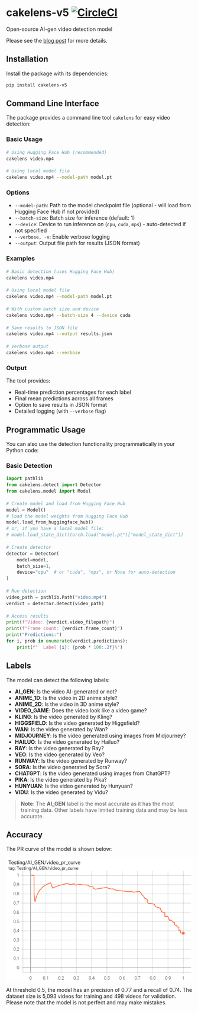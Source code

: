 # cakelens-v5 [![CircleCI](https://dl.circleci.com/status-badge/img/gh/LaunchPlatform/cakelens-v5/tree/master.svg?style=svg)](https://dl.circleci.com/status-badge/redirect/gh/LaunchPlatform/cakelens-v5/tree/master)
Open-source AI-gen video detection model

Please see the [blog post](https://fangpenlin.com/posts/2025/07/30/open-source-cakelens-v5/) for more details.

## Installation

Install the package with its dependencies:

```bash
pip install cakelens-v5
```

## Command Line Interface

The package provides a command line tool `cakelens` for easy video detection:

### Basic Usage

```bash
# Using Hugging Face Hub (recommended)
cakelens video.mp4

# Using local model file
cakelens video.mp4 --model-path model.pt
```

### Options

- `--model-path`: Path to the model checkpoint file (optional - will load from Hugging Face Hub if not provided)
- `--batch-size`: Batch size for inference (default: 1)
- `--device`: Device to run inference on (`cpu`, `cuda`, `mps`) - auto-detected if not specified
- `--verbose, -v`: Enable verbose logging
- `--output`: Output file path for results (JSON format)

### Examples

```bash
# Basic detection (uses Hugging Face Hub)
cakelens video.mp4

# Using local model file
cakelens video.mp4 --model-path model.pt

# With custom batch size and device
cakelens video.mp4 --batch-size 4 --device cuda

# Save results to JSON file
cakelens video.mp4 --output results.json

# Verbose output
cakelens video.mp4 --verbose
```

### Output

The tool provides:
- Real-time prediction percentages for each label
- Final mean predictions across all frames
- Option to save results in JSON format
- Detailed logging (with `--verbose` flag)

## Programmatic Usage

You can also use the detection functionality programmatically in your Python code:

### Basic Detection

```python
import pathlib
from cakelens.detect import Detector
from cakelens.model import Model

# Create model and load from Hugging Face Hub
model = Model()
# load the model weights from Hugging Face Hub
model.load_from_huggingface_hub()
# or, if you have a local model file:
# model.load_state_dict(torch.load("model.pt")["model_state_dict"])

# Create detector
detector = Detector(
    model=model,
    batch_size=1,
    device="cpu"  # or "cuda", "mps", or None for auto-detection
)

# Run detection
video_path = pathlib.Path("video.mp4")
verdict = detector.detect(video_path)

# Access results
print(f"Video: {verdict.video_filepath}")
print(f"Frame count: {verdict.frame_count}")
print("Predictions:")
for i, prob in enumerate(verdict.predictions):
    print(f"  Label {i}: {prob * 100:.2f}%")
```

## Labels

The model can detect the following labels:

- **AI_GEN**: Is the video AI-generated or not?
- **ANIME_1D**: Is the video in 2D anime style?
- **ANIME_2D**: Is the video in 3D anime style?
- **VIDEO_GAME**: Does the video look like a video game?
- **KLING**: Is the video generated by Kling?
- **HIGGSFIELD**: Is the video generated by Higgsfield?
- **WAN**: Is the video generated by Wan?
- **MIDJOURNEY**: Is the video generated using images from Midjourney?
- **HAILUO**: Is the video generated by Hailuo?
- **RAY**: Is the video generated by Ray?
- **VEO**: Is the video generated by Veo?
- **RUNWAY**: Is the video generated by Runway?
- **SORA**: Is the video generated by Sora?
- **CHATGPT**: Is the video generated using images from ChatGPT?
- **PIKA**: Is the video generated by Pika?
- **HUNYUAN**: Is the video generated by Hunyuan?
- **VIDU**: Is the video generated by Vidu?

> **Note**: The **AI_GEN** label is the most accurate as it has the most training data. Other labels have limited training data and may be less accurate.

## Accuracy

The PR curve of the model is shown below:

<p align="center">
  <img src="https://github.com/LaunchPlatform/cakelens-v5/raw/master/assets/pr-curve.png?raw=true" alt="PR Curve" />
</p>

At threshold 0.5, the model has an precision of 0.77 and a recall of 0.74.
The dataset size is 5,093 videos for training and 498 videos for validation.
Please note that the model is not perfect and may make mistakes.

